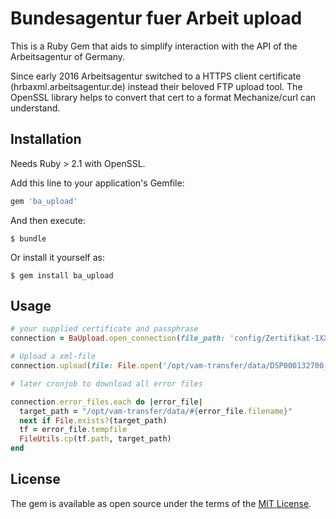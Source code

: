 # Bundesagentur fuer Arbeit upload

This is a Ruby Gem that aids to simplify interaction with the API of the Arbeitsagentur of Germany.

Since early 2016 Arbeitsagentur switched to a HTTPS client certificate (hrbaxml.arbeitsagentur.de) instead their beloved FTP upload tool. The OpenSSL library helps to convert that cert to a format Mechanize/curl can understand.

## Installation

Needs Ruby > 2.1 with OpenSSL.

Add this line to your application's Gemfile:

```ruby
gem 'ba_upload'
```

And then execute:

    $ bundle

Or install it yourself as:

    $ gem install ba_upload

## Usage

```ruby
# your supplied certificate and passphrase
connection = BaUpload.open_connection(file_path: 'config/Zertifikat-1XXXX.p12', passphrase: 'YOURPASSPHRASE')

# Upload a xml-file
connection.upload(file: File.open('/opt/vam-transfer/data/DSP000132700_2016-08-08_05-00-09.xml'))

# later cronjob to download all error files

connection.error_files.each do |error_file|
  target_path = "/opt/vam-transfer/data/#{error_file.filename}"
  next if File.exists?(target_path)
  tf = error_file.tempfile
  FileUtils.cp(tf.path, target_path)
end
```



## License

The gem is available as open source under the terms of the [MIT License](http://opensource.org/licenses/MIT).

